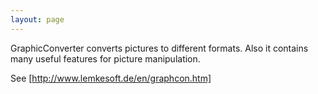 ```yaml
---
layout: page
---
```


GraphicConverter converts pictures to different formats.
Also it contains many useful features for picture manipulation.

See [http://www.lemkesoft.de/en/graphcon.htm]
